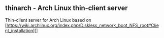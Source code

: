 thinarch - Arch Linux thin-client server
----

Thin-client server for Arch Linux based on [https://wiki.archlinux.org/index.php/Diskless_network_boot_NFS_root#Client_installation][]